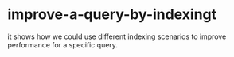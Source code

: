 # improve-a-query-by-indexingt
it shows how we could use different indexing scenarios to improve performance for
a specific query.
